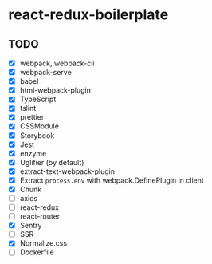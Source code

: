 # react-redux-boilerplate

## TODO

- [x] webpack, webpack-cli
- [x] webpack-serve
- [x] babel
- [x] html-webpack-plugin
- [x] TypeScript
- [x] tslint
- [x] prettier
- [x] CSSModule
- [x] Storybook
- [x] Jest
- [x] enzyme
- [x] Uglifier (by default)
- [x] extract-text-webpack-plugin
- [x] Extract `process.env` with webpack.DefinePlugin in client
- [x] Chunk
- [ ] axios
- [ ] react-redux
- [ ] react-router
- [x] Sentry
- [ ] SSR
- [x] Normalize.css
- [ ] Dockerfile
